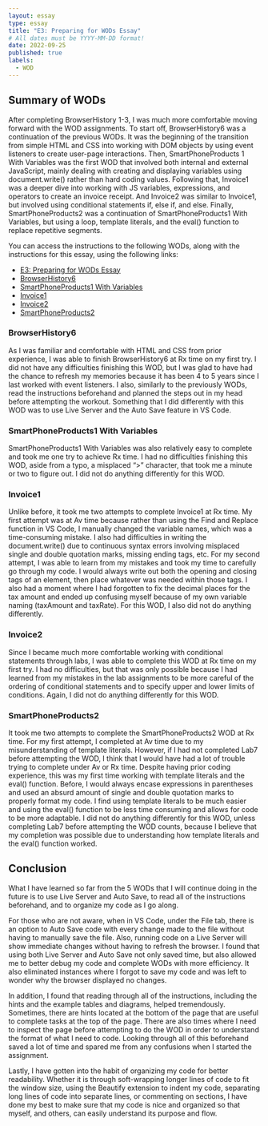 ```yaml
---
layout: essay
type: essay
title: "E3: Preparing for WODs Essay"
# All dates must be YYYY-MM-DD format!
date: 2022-09-25
published: true
labels:
  - WOD
---
```

## Summary of WODs

After completing BrowserHistory 1-3, I was much more comfortable moving forward with the WOD assignments. To start off, BrowserHistory6 was a continuation of the previous WODs. It was the beginning of the transition from simple HTML and CSS into working with DOM objects by using event listeners to create user-page interactions. Then, SmartPhoneProducts 1 With Variables was the first WOD that involved both internal and external JavaScript, mainly dealing with creating and displaying variables using document.write() rather than hard coding values. Following that, Invoice1 was a deeper dive into working with JS variables, expressions, and operators to create an invoice receipt. And Invoice2 was similar to Invoice1, but involved using conditional statements if, else if, and else. Finally, SmartPhoneProducts2 was a continuation of SmartPhoneProducts1 With Variables, but using a loop, template literals, and the eval() function to replace repetitive segments. 

You can access the instructions to the following WODs, along with the instructions for this essay, using the following links:
* [E3: Preparing for WODs Essay](https://dport96.github.io/ITM352/morea/060.expressions-operators/experience-preparing-for-WOD.html)
* [BrowserHistory6](https://dport96.github.io/ITM352/morea/040.dynamic-web-pages/experience-browserhistory6.html)
* [SmartPhoneProducts1 With Variables](https://dport96.github.io/ITM352/morea/050.variables_data_types/experience-SmartPhoneProducts1_variables.html)
* [Invoice1](https://dport96.github.io/ITM352/morea/060.expressions-operators/experience-invoice1.html)
* [Invoice2](https://dport96.github.io/ITM352/morea/070.flow-control-I/experience-invoice2.html)
* [SmartPhoneProducts2](https://dport96.github.io/ITM352/morea/080.flow-control-II/experience-SmartPhoneProducts2.html)

### BrowserHistory6

As I was familiar and comfortable with HTML and CSS from prior experience, I was able to finish BrowserHistory6 at Rx time on my first try. I did not have any difficulties finishing this WOD, but I was glad to have had the chance to refresh my memories because it has been 4 to 5 years since I last worked with event listeners. I also, similarly to the previously WODs, read the instructions beforehand and planned the steps out in my head before attempting the workout. Something that I did differently with this WOD was to use Live Server and the Auto Save feature in VS Code. 

### SmartPhoneProducts1 With Variables

SmartPhoneProducts1 With Variables was also relatively easy to complete and took me one try to achieve Rx time. I had no difficulties finishing this WOD, aside from a typo, a misplaced “>” character, that took me a minute or two to figure out. I did not do anything differently for this WOD. 

### Invoice1

Unlike before, it took me two attempts to complete Invoice1 at Rx time. My first attempt was at Av time because rather than using the Find and Replace function in VS Code, I manually changed the variable names, which was a time-consuming mistake. I also had difficulties in writing the document.write() due to continuous syntax errors involving misplaced single and double quotation marks, missing ending tags, etc. For my second attempt, I was able to learn from my mistakes and took my time to carefully go through my code. I would always write out both the opening and closing tags of an element, then place whatever was needed within those tags. I also had a moment where I had forgotten to fix the decimal places for the tax amount and ended up confusing myself because of my own variable naming (taxAmount and taxRate). For this WOD, I also did not do anything differently. 

### Invoice2

Since I became much more comfortable working with conditional statements through labs, I was able to complete this WOD at Rx time on my first try. I had no difficulties, but that was only possible because I had learned from my mistakes in the lab assignments to be more careful of the ordering of conditional statements and to specify upper and lower limits of conditions. Again, I did not do anything differently for this WOD. 

### SmartPhoneProducts2

It took me two attempts to complete the SmartPhoneProducts2 WOD at Rx time. For my first attempt, I completed at Av time due to my misunderstanding of template literals. However, if I had not completed Lab7 before attempting the WOD, I think that I would have had a lot of trouble trying to complete under Av or Rx time. Despite having prior coding experience, this was my first time working with template literals and the eval() function. Before, I would always encase expressions in parentheses and used an absurd amount of single and double quotation marks to properly format my code. I find using template literals to be much easier and using the eval() function to be less time consuming and allows for code to be more adaptable. I did not do anything differently for this WOD, unless completing Lab7 before attempting the WOD counts, because I believe that my completion was possible due to understanding how template literals and the eval() function worked. 

## Conclusion

What I have learned so far from the 5 WODs that I will continue doing in the future is to use Live Server and Auto Save, to read all of the instructions beforehand, and to organize my code as I go along. 

For those who are not aware, when in VS Code, under the File tab, there is an option to Auto Save code with every change made to the file without having to manually save the file. Also, running code on a Live Server will show immediate changes without having to refresh the browser. I found that using both Live Server and Auto Save not only saved time, but also allowed me to better debug my code and complete WODs with more efficiency. It also eliminated instances where I forgot to save my code and was left to wonder why the browser displayed no changes. 

In addition, I found that reading through all of the instructions, including the hints and the example tables and diagrams, helped tremendously. Sometimes, there are hints located at the bottom of the page that are useful to complete tasks at the top of the page. There are also times where I need to inspect the page before attempting to do the WOD in order to understand the format of what I need to code. Looking through all of this beforehand saved a lot of time and spared me from any confusions when I started the assignment. 

Lastly, I have gotten into the habit of organizing my code for better readability. Whether it is through soft-wrapping longer lines of code to fit the window size, using the Beautify extension to indent my code, separating long lines of code into separate lines, or commenting on sections, I have done my best to make sure that my code is nice and organized so that myself, and others, can easily understand its purpose and flow. 
